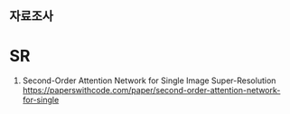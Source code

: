 ## 자료조사
# SR
1. Second-Order Attention Network for Single Image Super-Resolution https://paperswithcode.com/paper/second-order-attention-network-for-single 
